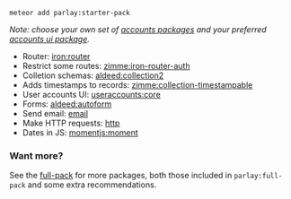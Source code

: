 `meteor add parlay:starter-pack`

_Note: choose your own set of [accounts packages](https://www.meteor.com/accounts) and your preferred [accounts ui package](http://useraccounts.meteor.com/)._

- Router: [iron:router](https://github.com/iron-meteor/iron-router/blob/devel/Guide.md)
- Restrict some routes: [zimme:iron-router-auth](https://github.com/zimme/meteor-iron-router-auth/)
- Colletion schemas: [aldeed:collection2](https://github.com/aldeed/meteor-collection2/)
- Adds timestamps to records: [zimme:collection-timestampable](https://github.com/zimme/meteor-collection-timestampable/)
- User accounts UI: [useraccounts:core](http://useraccounts.meteor.com/)
- Forms: [aldeed:autoform](https://github.com/aldeed/meteor-autoform)
- Send email: [email](http://docs.meteor.com/#/full/email)
- Make HTTP requests: [http](http://docs.meteor.com/#/full/http_call)
- Dates in JS: [momentjs:moment](http://momentjs.com/)

### Want more?

See the [full-pack](https://github.com/parlaywithme/full-pack) for more packages, both those included in `parlay:full-pack` and some extra recommendations.
